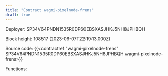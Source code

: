 ```yaml
---
title: "Contract wagmi-pixelnode-frens"
draft: true
---
```

Deployer: SP34V64PNDN1535R0DP60EBSXASJHKJ5NH8JPHBQH


 



Block height: 108517 (2023-06-07T22:19:13.000Z)

Source code: {{<contractref "wagmi-pixelnode-frens" SP34V64PNDN1535R0DP60EBSXASJHKJ5NH8JPHBQH wagmi-pixelnode-frens>}}

Functions:


